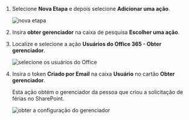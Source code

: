 1. Selecione **Nova Etapa** e depois selecione **Adicionar uma ação**.
   
    ![nova etapa](includes/media/modern-approvals/select-sharepoint-add-action.png)
2. Insira **obter gerenciador** na caixa de pesquisa **Escolher uma ação**.
3. Localize e selecione a ação **Usuários do Office 365 - Obter gerenciador**.
   
    ![selecione os usuários do Office](includes/media/modern-approvals/add-get-manager-action.png)
4. Insira o token **Criado por Email** na caixa **Usuário** no cartão **Obter gerenciador**.
   
    Esta ação obtém o gerenciador da pessoa que criou a solicitação de férias no SharePoint.
   
    ![obter a configuração do gerenciador](includes/media/modern-approvals/get-manager-card.png)

